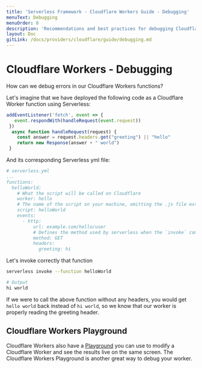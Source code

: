 ```yaml
---
title: 'Serverless Framework - Cloudflare Workers Guide - Debugging'
menuText: Debugging
menuOrder: 8
description: 'Recommendations and best practices for debugging Cloudflare Workers with the Serverless Framework'
layout: Doc
gitLink: /docs/providers/cloudflare/guide/debugging.md
---
```


# Cloudflare Workers - Debugging
How can we debug errors in our Cloudflare Workers functions?

Let's imagine that we have deployed the following code as a Cloudflare Worker function using Serverless:

```javascript
addEventListener('fetch', event => {
   event.respondWith(handleRequest(event.request))
 })
  async function handleRequest(request) {
    const answer = request.headers.get("greeting") || "hello"  
    return new Response(answer + " world")
 }

```
And its corresponding Serverless yml file:

```yml
# serverless.yml
...
functions:
  helloWorld:
    # What the script will be called on Cloudflare
    worker: hello
    # The name of the script on your machine, omitting the .js file extension
    script: helloWorld
    events:
      - http:
          url: example.com/hello/user
          # Defines the method used by serverless when the `invoke` command is used. Cloudflare Workers only support GET requests for now
          method: GET
          headers:
            greeting: hi
```

Let's invoke correctly that function

```bash
serverless invoke --function helloWorld

# Output
hi world
```

If we were to call the above function without any headers, you would get `hello world` back instead of `hi world`, so we know that our worker is properly reading the greeting header.

## Cloudflare Workers Playground

Cloudflare Workers also have a [Playground](https://cloudflareworkers.com/#) you can use to modify a Cloudflare Worker and see the results live on the same screen. The Cloudflare Workers Playground is another great way to debug your worker.
